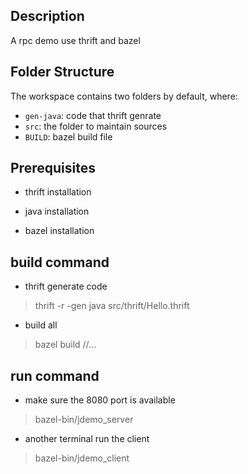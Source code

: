 ## Description

A rpc demo use thrift and bazel

## Folder Structure

The workspace contains two folders by default, where:

- `gen-java`: code that thrift genrate
- `src`: the folder to maintain sources
- `BUILD`: bazel build file

## Prerequisites

- thrift installation

- java installation

- bazel installation

## build command

- thrift generate code

> thrift -r -gen java src/thrift/Hello.thrift

- build all

> bazel build //...

## run command

- make sure the 8080 port is available

> bazel-bin/jdemo_server

- another terminal run the client

> bazel-bin/jdemo_client
